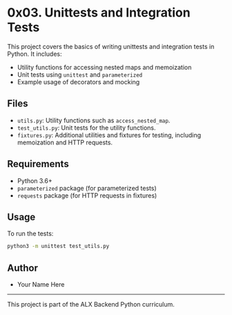 # 0x03. Unittests and Integration Tests

This project covers the basics of writing unittests and integration tests in Python. It includes:

- Utility functions for accessing nested maps and memoization
- Unit tests using `unittest` and `parameterized`
- Example usage of decorators and mocking

## Files

- `utils.py`: Utility functions such as `access_nested_map`.
- `test_utils.py`: Unit tests for the utility functions.
- `fixtures.py`: Additional utilities and fixtures for testing, including memoization and HTTP requests.

## Requirements

- Python 3.6+
- `parameterized` package (for parameterized tests)
- `requests` package (for HTTP requests in fixtures)

## Usage

To run the tests:

```bash
python3 -m unittest test_utils.py
```

## Author

- Your Name Here

---
This project is part of the ALX Backend Python curriculum.
